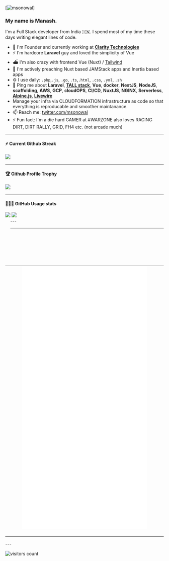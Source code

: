
[![msonowal](https://readme-typing-svg.herokuapp.com?size=15&duration=2000&color=01DC44&lines=msonowal)]

### My name is Manash.
I'm a Full Stack developer from India 🇮🇳. I spend most of my time these days writing elegant lines of code. 

- 🏢 I'm Founder and currently working at [**Clarity Technologies**](https://github.com/clarity-tech)
- ⚡️ I'm hardcore **Laravel** guy and loved the simplicity of Vue
- ⛴ I'm also crazy with frontend Vue (Nuxt) / [Tailwind](https://tailwindcss.com/)
- 💚 I'm actively preaching Nuxt based JAMStack apps and Inertia based apps
- ⚙️ I use daily: `.php`,`.js`, `.go`, `.ts`,`.html`, `.css`, `.yml`, `.sh`
- 💬 Ping me about **Laravel**, **[TALL stack](https://tallstack.dev)**, **Vue**, **docker**, **NestJS**, **NodeJS**, **scaffolding**, **AWS**, **GCP**, **cloudOPS**, **CI/CD**, **NuxtJS**, **NGINX**, **Serverless**, **[Alpine.js](https://alpinejs.dev)**, **[Livewire](https://laravel-livewire.com/)**
- Manage your infra via CLOUDFORMATION infrastructure as code so that everything is reproducable and smoother maintanance.
- 📫 Reach me: [twitter.com/msonowal](https://twitter.com/msonowal)
- ⚡️ Fun fact: I'm a die hard GAMER at #WARZONE also loves RACING DIRT, DIRT RALLY, GRID, FH4 etc. (not arcade much)


---


<div>
  <h4>⚡️ Current Github Streak</h4>
  <a href="https://github.com/msonowal">
    <img src="https://github-readme-streak-stats.herokuapp.com?user=msonowal&theme=dark"/>
  </a>
</div>


---

<div>
  <h4>🏆 Github Profile Trophy</h4>
  <a href="https://github.com/ryo-ma/github-profile-trophy">
    <img src="https://github-profile-trophy.vercel.app/?username=msonowal&column=7&theme=darkhub"/>
  </a>
</div>

---

<div>
<h4>👨🏻‍💻 GitHub Usage stats</h4>
<img height="170" align="left" src="https://github-readme-stats.vercel.app/api?username=msonowal&count_private=true&include_all_commits=true&theme=tokyonight" />

  <img style="margin-left:4px;" src="https://github-readme-stats.vercel.app/api/top-langs/?username=msonowal&layout=compact&theme=tokyonight" />
</div>

<div>
  
</div>
---

---
<table>
  <tr>
    <td align="center">
      <img alt="" width="400" src="https://github.com/msonowal/msonowal/blob/master/github-metrics.svg">
      <img width="900" height="1" alt="">
    </td>
    
  </tr>
</table>
---


<!-- pls deploy your own service using the repo above -->
![visitors count](https://visitors-by-url-pls-dont-use-this-in-your-repo.vercel.app/msonowal-github-readme)
